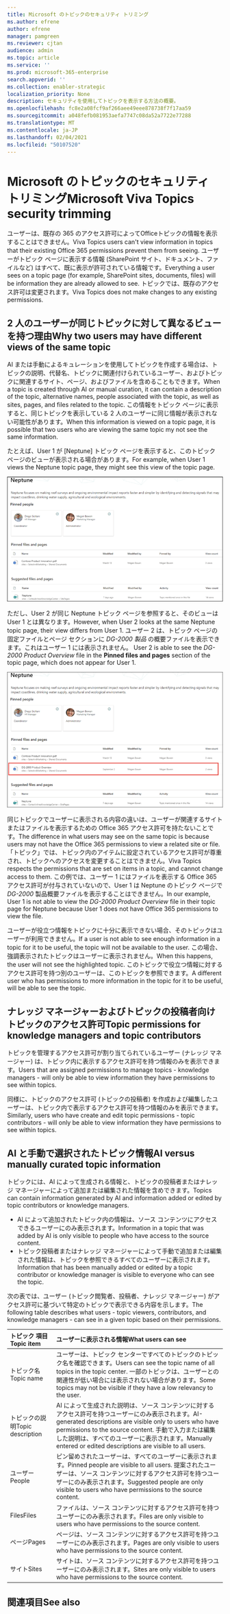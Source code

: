 ```yaml
---
title: Microsoft のトピックのセキュリティ トリミング
ms.author: efrene
author: efrene
manager: pamgreen
ms.reviewer: cjtan
audience: admin
ms.topic: article
ms.service: ''
ms.prod: microsoft-365-enterprise
search.appverid: ''
ms.collection: enabler-strategic
localization_priority: None
description: セキュリティを使用してトピックを表示する方法の概要。
ms.openlocfilehash: fc8e2a08fcf9af266aee49eee878738f7f17aa59
ms.sourcegitcommit: a048fefb081953aefa7747c08da52a7722e77288
ms.translationtype: MT
ms.contentlocale: ja-JP
ms.lasthandoff: 02/04/2021
ms.locfileid: "50107520"
---
```

# <a name="microsoft-viva-topics-security-trimming"></a><span data-ttu-id="7e403-103">Microsoft のトピックのセキュリティ トリミング</span><span class="sxs-lookup"><span data-stu-id="7e403-103">Microsoft Viva Topics security trimming</span></span> 

<span data-ttu-id="7e403-104">ユーザーは、既存の 365 のアクセス許可によってOfficeトピックの情報を表示することはできません。</span><span class="sxs-lookup"><span data-stu-id="7e403-104">Viva Topics users can't view information in topics that their existing Office 365 permissions prevent them from seeing.</span></span> <span data-ttu-id="7e403-105">ユーザーがトピック ページに表示する情報 (SharePoint サイト、ドキュメント、ファイルなど) はすべて、既に表示が許可されている情報です。</span><span class="sxs-lookup"><span data-stu-id="7e403-105">Everything a user sees on a topic page (for example, SharePoint sites, documents, files) will be information they are already allowed to see.</span></span> <span data-ttu-id="7e403-106">トピックでは、既存のアクセス許可は変更されます。</span><span class="sxs-lookup"><span data-stu-id="7e403-106">Viva Topics does not make changes to any existing permissions.</span></span>

## <a name="why-two-users-may-have-different-views-of-the-same-topic"></a><span data-ttu-id="7e403-107">2 人のユーザーが同じトピックに対して異なるビューを持つ理由</span><span class="sxs-lookup"><span data-stu-id="7e403-107">Why two users may have different views of the same topic</span></span>

<span data-ttu-id="7e403-108">AI または手動によるキュレーションを使用してトピックを作成する場合は、トピックの説明、代替名、トピックに関連付けられているユーザー、およびトピックに関連するサイト、ページ、およびファイルを含めることもできます。</span><span class="sxs-lookup"><span data-stu-id="7e403-108">When a topic is created through AI or manual curation, it can contain a description of the topic, alternative names, people associated with the topic, as well as sites, pages, and files related to the topic.</span></span> <span data-ttu-id="7e403-109">この情報をトピック ページに表示すると、同じトピックを表示している 2 人のユーザーに同じ情報が表示されない可能性があります。</span><span class="sxs-lookup"><span data-stu-id="7e403-109">When this information is viewed on a topic page, it is possible that two users who are viewing the same topic my not see the same information.</span></span>
  
<span data-ttu-id="7e403-110">たとえば、User 1 が [Neptune] トピック ページを表示すると、このトピック ページのビューが表示される場合があります。</span><span class="sxs-lookup"><span data-stu-id="7e403-110">For example, when User 1 views the Neptune topic page, they might see this view of the topic page.</span></span>

![ユーザー 1 の Neptune トピック](../media/knowledge-management/user2-topic-view.png) </br> 

<span data-ttu-id="7e403-112">ただし、User 2 が同じ Neptune トピック ページを参照すると、そのビューは User 1 とは異なります。</span><span class="sxs-lookup"><span data-stu-id="7e403-112">However, when User 2 looks at the same Neptune topic page, their view differs from User 1.</span></span>  <span data-ttu-id="7e403-113">ユーザー 2 は、トピック ページの固定ファイルとページ セクションに *DG-2000 製品* の概要ファイルを表示できます。これはユーザー 1 には表示されません。 </span><span class="sxs-lookup"><span data-stu-id="7e403-113">User 2 is able to see the *DG-2000 Product Overview* file in the **Pinned files and pages** section of the topic page, which does not appear for User 1.</span></span> 

![ユーザー 2 の Neptune トピック](../media/knowledge-management/user1-topic-view.png) </br> 

<span data-ttu-id="7e403-115">同じトピックでユーザーに表示される内容の違いは、ユーザーが関連するサイトまたはファイルを表示するための Office 365 アクセス許可を持たないことです。</span><span class="sxs-lookup"><span data-stu-id="7e403-115">The difference in what users may see on the same topic is because users may not have the Office 365 permissions to view a related site or file.</span></span>  <span data-ttu-id="7e403-116">「トピック」では、トピック内のアイテムに設定されているアクセス許可が尊重され、トピックへのアクセスを変更することはできません。</span><span class="sxs-lookup"><span data-stu-id="7e403-116">Viva Topics respects the permissions that are set on items in a topic, and cannot change access to them.</span></span> <span data-ttu-id="7e403-117">この例では、ユーザー 1 にはファイルを表示する Office 365 アクセス許可が付与されていないので、User 1 は Neptune のトピック ページで *DG-2000* 製品概要ファイルを表示することはできません。</span><span class="sxs-lookup"><span data-stu-id="7e403-117">In our example, User 1 is not able to view the *DG-2000 Product Overview* file in their topic page for Neptune because User 1 does not have Office 365 permissions to view the file.</span></span>

<span data-ttu-id="7e403-118">ユーザーが役立つ情報をトピックに十分に表示できない場合、そのトピックはユーザーが利用できません。</span><span class="sxs-lookup"><span data-stu-id="7e403-118">If a user is not able to see enough information in a topic for it to be useful, the topic will not be available to the user.</span></span> <span data-ttu-id="7e403-119">この場合、強調表示されたトピックはユーザーに表示されません。</span><span class="sxs-lookup"><span data-stu-id="7e403-119">When this happens, the user will not see the highlighted topic.</span></span> <span data-ttu-id="7e403-120">このトピックで役立つ情報に対するアクセス許可を持つ別のユーザーは、このトピックを参照できます。</span><span class="sxs-lookup"><span data-stu-id="7e403-120">A different user who has permissions to more information in the topic for it to be useful, will be able to see the topic.</span></span>


## <a name="topic-permissions-for-knowledge-managers-and-topic-contributors"></a><span data-ttu-id="7e403-121">ナレッジ マネージャーおよびトピックの投稿者向けトピックのアクセス許可</span><span class="sxs-lookup"><span data-stu-id="7e403-121">Topic permissions for knowledge managers and topic contributors</span></span>

<span data-ttu-id="7e403-122">トピックを管理するアクセス許可が割り当てられているユーザー (ナレッジ マネージャー) は、トピック内に表示するアクセス許可を持つ情報のみを表示できます。</span><span class="sxs-lookup"><span data-stu-id="7e403-122">Users that are assigned permissions to manage topics - knowledge managers - will only be able to view information they have permissions to see within topics.</span></span>

<span data-ttu-id="7e403-123">同様に、トピックのアクセス許可 (トピックの投稿者) を作成および編集したユーザーは、トピック内で表示するアクセス許可を持つ情報のみを表示できます。</span><span class="sxs-lookup"><span data-stu-id="7e403-123">Similarly, users who have create and edit topic permissions - topic contributors - will only be able to view information they have permissions to see within topics.</span></span> 


## <a name="ai-versus-manually-curated-topic-information"></a><span data-ttu-id="7e403-124">AI と手動で選択されたトピック情報</span><span class="sxs-lookup"><span data-stu-id="7e403-124">AI versus manually curated topic information</span></span>

<span data-ttu-id="7e403-125">トピックには、AI によって生成される情報と、トピックの投稿者またはナレッジ マネージャーによって追加または編集された情報を含めできます。</span><span class="sxs-lookup"><span data-stu-id="7e403-125">Topics can contain information generated by AI and information added or edited by topic contributors or knowledge managers.</span></span>

 - <span data-ttu-id="7e403-126">AI によって追加されたトピック内の情報は、ソース コンテンツにアクセスできるユーザーにのみ表示されます。</span><span class="sxs-lookup"><span data-stu-id="7e403-126">Information in a topic that was added by AI is only visible to people who have access to the source content.</span></span>
 - <span data-ttu-id="7e403-127">トピック投稿者またはナレッジ マネージャーによって手動で追加または編集された情報は、トピックを参照できるすべてのユーザーに表示されます。</span><span class="sxs-lookup"><span data-stu-id="7e403-127">Information that has been manually added or edited by a topic contributor or knowledge manager is visible to everyone who can see the topic.</span></span>

<span data-ttu-id="7e403-128">次の表では、ユーザー (トピック閲覧者、投稿者、ナレッジ マネージャー) がアクセス許可に基づいて特定のトピックで表示できる内容を示します。</span><span class="sxs-lookup"><span data-stu-id="7e403-128">The following table describes what users - topic viewers, contributors, and knowledge managers - can see in a given topic based on their permissions.</span></span>

|<span data-ttu-id="7e403-129">トピック 項目</span><span class="sxs-lookup"><span data-stu-id="7e403-129">Topic item</span></span>|<span data-ttu-id="7e403-130">ユーザーに表示される情報</span><span class="sxs-lookup"><span data-stu-id="7e403-130">What users can see</span></span>|
|:---------|:------------------|
|<span data-ttu-id="7e403-131">トピック名</span><span class="sxs-lookup"><span data-stu-id="7e403-131">Topic name</span></span>|<span data-ttu-id="7e403-132">ユーザーは、トピック センターですべてのトピックのトピック名を確認できます。</span><span class="sxs-lookup"><span data-stu-id="7e403-132">Users can see the topic name of all topics in the topic center.</span></span> <span data-ttu-id="7e403-133">一部のトピックは、ユーザーとの関連性が低い場合には表示されない場合があります。</span><span class="sxs-lookup"><span data-stu-id="7e403-133">Some topics may not be visible if they have a low relevancy to the user.</span></span>|
|<span data-ttu-id="7e403-134">トピックの説明</span><span class="sxs-lookup"><span data-stu-id="7e403-134">Topic description</span></span>|<span data-ttu-id="7e403-135">AI によって生成された説明は、ソース コンテンツに対するアクセス許可を持つユーザーにのみ表示されます。</span><span class="sxs-lookup"><span data-stu-id="7e403-135">AI-generated descriptions are visible only to users who have permissions to the source content.</span></span> <span data-ttu-id="7e403-136">手動で入力または編集した説明は、すべてのユーザーに表示されます。</span><span class="sxs-lookup"><span data-stu-id="7e403-136">Manually entered or edited descriptions are visible to all users.</span></span>|
|<span data-ttu-id="7e403-137">ユーザー</span><span class="sxs-lookup"><span data-stu-id="7e403-137">People</span></span>|<span data-ttu-id="7e403-138">ピン留めされたユーザーは、すべてのユーザーに表示されます。</span><span class="sxs-lookup"><span data-stu-id="7e403-138">Pinned people are visible to all users.</span></span> <span data-ttu-id="7e403-139">提案されたユーザーは、ソース コンテンツに対するアクセス許可を持つユーザーにのみ表示されます。</span><span class="sxs-lookup"><span data-stu-id="7e403-139">Suggested people are only visible to users who have permissions to the source content.</span></span>|
|<span data-ttu-id="7e403-140">Files</span><span class="sxs-lookup"><span data-stu-id="7e403-140">Files</span></span>|<span data-ttu-id="7e403-141">ファイルは、ソース コンテンツに対するアクセス許可を持つユーザーにのみ表示されます。</span><span class="sxs-lookup"><span data-stu-id="7e403-141">Files are only visible to users who have permissions to the source content.</span></span>|
|<span data-ttu-id="7e403-142">ページ</span><span class="sxs-lookup"><span data-stu-id="7e403-142">Pages</span></span>|<span data-ttu-id="7e403-143">ページは、ソース コンテンツに対するアクセス許可を持つユーザーにのみ表示されます。</span><span class="sxs-lookup"><span data-stu-id="7e403-143">Pages are only visible to users who have permissions to the source content.</span></span>|
|<span data-ttu-id="7e403-144">サイト</span><span class="sxs-lookup"><span data-stu-id="7e403-144">Sites</span></span>|<span data-ttu-id="7e403-145">サイトは、ソース コンテンツに対するアクセス許可を持つユーザーにのみ表示されます。</span><span class="sxs-lookup"><span data-stu-id="7e403-145">Sites are only visible to users who have permissions to the source content.</span></span>|




## <a name="see-also"></a><span data-ttu-id="7e403-146">関連項目</span><span class="sxs-lookup"><span data-stu-id="7e403-146">See also</span></span>

